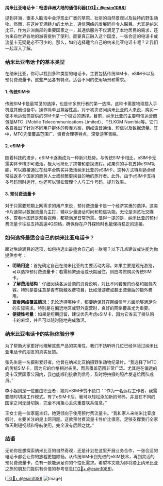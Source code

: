 **纳米比亚电话卡：畅游非洲大陆的通信利器[[TG💪+ @esim1088](https://t.me/s/esim1088)]**

提到非洲，很多人脑海中会浮现出广袤的草原、壮丽的自然景观以及独特的野生动物。然而，在这片充满魅力的土地上，通信网络的发展同样令人瞩目。尤其是纳米比亚，作为非洲南部的重要国家之一，其通信服务不仅满足了本地居民的需求，还为来自世界各地的游客提供了便利。而要真正融入这个国度，一张合适的电话卡或流量卡无疑是必不可少的。那么，如何选择适合自己的纳米比亚电话卡呢？让我们一起深入了解。

### 纳米比亚电话卡的基本类型

在纳米比亚，你可以找到多种类型的电话卡，主要包括传统SIM卡、eSIM卡以及预付费流量卡。这些产品各有特点，适合不同的使用场景和需求。

#### 1. **传统SIM卡**
传统SIM卡是最常见的选择，也是许多旅行者的第一选择。这种卡需要物理插入手机或其他设备中，操作简单且兼容性高。对于初次访问纳米比亚的人来说，购买一张本地运营商提供的SIM卡是一个稳妥的选择。目前，纳米比亚的主要电信运营商包括MTC（Mobile Telecommunications Limited）、TELKOM Namibia等。它们各自推出了针对不同用户群体的套餐方案，例如语音通话、短信以及数据流量。其中，MTC凭借覆盖范围广、资费合理等特点，深受游客青睐。

#### 2. **eSIM卡**
随着科技的进步，eSIM卡逐渐成为一种新兴趋势。与传统SIM卡相比，eSIM卡无需实体卡槽即可激活，极大地简化了携带和更换流程。如果你的手机支持eSIM功能，可以直接通过在线平台购买并激活纳米比亚的eSIM卡。这种方式特别适合经常往返多个国家的商务人士或频繁更换目的地的旅行者。此外，由于eSIM卡支持多号码同时运行，你还可以轻松管理个人与工作号码，提升效率。

#### 3. **预付费流量卡**
对于只需要短期上网需求的用户来说，预付费流量卡是一个经济实惠的选择。这类卡片通常以数据流量为主打，辅以少量通话时间和短信功能。无论是浏览社交媒体、查看地图还是观看视频，都能满足日常所需。值得一提的是，纳米比亚的预付费流量卡往往支持高速4G网络，确保你在户外探险时也能保持稳定的连接。

### 如何选择最适合自己的纳米比亚电话卡？

面对琳琅满目的选项，如何挑选出最适合自己的一款呢？以下几点建议或许能为你提供参考：

- **明确用途**：首先确定自己在纳米比亚的主要活动内容。如果主要是观光游览，可以选择预付费流量卡；若需频繁通话或长期居住，则应考虑购买传统SIM卡。
- **了解费用结构**：仔细阅读各运营商的资费说明，对比不同套餐的价格和服务内容。特别是要注意是否有隐藏收费项目，比如漫游费或超出流量后的额外费用。
- **查看网络覆盖情况**：无论选择哪种卡，都要确保其在网络信号方面能够满足你的实际需求。特别是在偏远地区或野外露营时，良好的网络覆盖尤为重要。
- **便捷性考量**：如果是短期逗留，建议优先考虑eSIM卡，因为它省去了排队购卡的麻烦，并且可以随时随地完成激活。

### 纳米比亚电话卡的实际体验分享

为了帮助大家更好地理解这些产品的实用性，我们不妨听听几位已经体验过纳米比亚电话卡的朋友的真实反馈。

张先生是一名摄影爱好者，他曾在纳米比亚拍摄野生动物纪录片。“我选择了MTC的传统SIM卡，因为它的价格相对亲民，而且覆盖范围非常广泛。尤其是在偏远的奥卡汉贾国家公园内，我也能顺利接收到信号，及时将拍摄的照片发送给团队成员。”

李小姐则是一位自由职业者，她对eSIM卡赞不绝口：“作为一名远程工作者，我需要随时切换工作模式。有了eSIM卡后，我可以轻松添加新的号码，并且在不同的国家之间无缝切换，完全不用担心丢失重要联系信息。”

王女士是一位家庭主妇，她更倾向于使用预付费流量卡。“我和家人来纳米比亚度假时，主要关注的是上网问题。这款预付费流量卡性价比很高，足够支撑我们全家每天刷短视频和导航使用，完全没有后顾之忧。”

### 结语

无论你是想探索纳米比亚的自然奇观，还是计划在这里开展业务合作，一张合适的电话卡都会让你的旅程更加顺畅。从传统SIM卡到先进的eSIM技术，再到灵活的预付费流量卡，总有一款能满足你的个性化需求。希望本文能为即将踏上纳米比亚之旅的朋友们提供有价值的参考信息[[TG💪+ @esim1088](https://t.me/s/esim1088)]。

[[TG💪+ @esim1088](https://t.me/s/esim1088) ![Image](https://i.postimg.cc/4NQfJmqS/Snipaste-2025-05-13-00-14-12.png)]